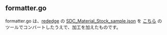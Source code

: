 ## formatter.go
formatter.go は、[rededge](https://github.com/latonaio/rededge) の [SDC_Material_Stock_sample.json](https://github.com/latonaio/rededge/blob/main/samples/SDC_Material_Stock_sample.json) を [こちら](https://mholt.github.io/json-to-go/) のツールでコンバートしたうえで、加工を加えたものです。  
